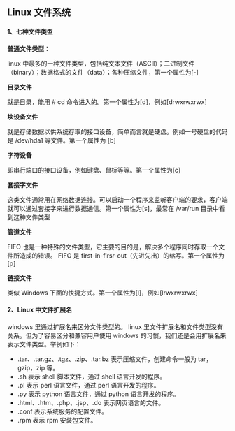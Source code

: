 ## Linux 文件系统

#### 1、七种文件类型

**普通文件类型**： 

linux 中最多的一种文件类型，包括纯文本文件（ASCII）；二进制文件（binary）；数据格式的文件（data）；各种压缩文件，第一个属性为[-]

**目录文件**

就是目录，能用 # cd 命令进入的。第一个属性为[d]，例如[drwxrwxrwx]

**块设备文件**

就是存储数据以供系统存取的接口设备，简单而言就是硬盘。例如一号硬盘的代码是 /dev/hda1 等文件。第一个属性为 [b]

**字符设备**

即串行端口的接口设备，例如键盘、鼠标等等。第一个属性为[c]

**套接字文件**

这类文件通常用在网络数据连接。可以启动一个程序来监听客户端的要求，客户端就可以通过套接字来进行数据通信。第一个属性为[s]，最常在 /var/run 目录中看到这种文件类型

**管道文件**

FIFO 也是一种特殊的文件类型，它主要的目的是，解决多个程序同时存取一个文件所造成的错误。 FIFO 是 first-in-firsr-out（先进先出）的缩写。第一个属性为[p]

**链接文件**

类似 Windows 下面的快捷方式。第一个属性为[l]，例如[lrwxrwxrwx]



#### 2、Linux 中文件扩展名

windows 里通过扩展名来区分文件类型的。 linux 里文件扩展名和文件类型没有关系。但为了容易区分和兼容用户使用 windows 的习惯，我们还是会用扩展名来表示文件类型。举例如下：

- .tar、.tar.gz、.tgz、.zip、.tar.bz 表示压缩文件，创建命令一般为 tar，gzip，zip 等。
- .sh 表示 shell 脚本文件，通过 shell 语言开发的程序。
- .pl 表示 perl 语言文件，通过 perl 语言开发的程序。
- .py 表示 python 语言文件，通过 python 语言开发的程序。
- .html、.htm、.php、.jsp、.do 表示网页语言的文件。
- .conf 表示系统服务的配置文件。
- .rpm 表示 rpm 安装包文件。
  




